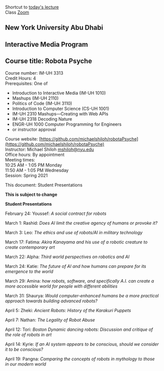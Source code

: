 Shortcut to [today's lecture](lectureNotes.md/#todays-lecture)    
Class [Zoom](https://nyu.zoom.us/j/97015960666)  

## New York University Abu Dhabi  
## Interactive Media Program
## Course title: Robota Psyche  
Course number: IM-UH 3313  
Credit Hours: 4       
Prerequisites: One of  
- Introduction to Interactive Media (IM-UH 1010)
- Mashups (IM-UH 2110)
- Politics of Code (IM-UH 3110)
- Introduction to Computer Science (CS-UH 1001)
- IM-UH 2310 Mashups—Creating with Web APIs
- IM-UH 2318 Decoding Nature
- ENGR-UH 1000 Computer Programming for Engineers
- or instructor approval  

Course website:
[https://github.com/michaelshiloh/robotaPsyche](https://github.com/michaelshiloh/robotaPsyche)    
Instructor: Michael Shiloh mshiloh@nyu.edu    
Office hours: By appointment  
Meeting times:        
10:25 AM - 1:05 PM Monday      
11:50 AM - 1:05 PM Wednesday      
Session: Spring 2021     

This document: Student Presentations

**This is subject to change**

**Student Presentations**

February 24: Youssef: *A social contract for robots*  

March 1: Rashid: *Does AI limit the creative agency of humans or provoke it?*  

March 3: Leo: *The ethics and use of robots/AI in military technology*    

March 17: Fatima: *Akira Kanayama 
	and his use of a robotic creature to create contemporary art*    

March 22: Alpha: *Third world perspectives on robotics and AI*     

March 24: Katie: *The future of AI and 
	how humans can prepare for its emergence to the world*  

March 29: Amina: *how robots, software, and specifically A.I. 
	can create a more accessible world for people with different abilities*       

March 31: Shaurya: *Would computer-enhanced humans 
	be a more practical approach towards building advanced robots?*  

April 5: Zheki: *Ancient Robots: History of the Karakuri Puppets*    

April 7: Nathan: *The Legality of Robot Abuse*  

April 12: Tori: *Boston Dynamic dancing robots: 
	Discussion and critique of the role of robots in art*    

April 14: Kyrie: *If an AI system appears to be conscious, 
	should we consider it to be conscious?*  

April 19: Pangna: *Comparing the concepts of robots in mythology 
	to those in our modern world*    
